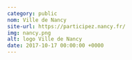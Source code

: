 ```yaml
---
category: public
nom: Ville de Nancy
site-url: https://participez.nancy.fr/
img: nancy.png
alt: logo Ville de Nancy
date: 2017-10-17 00:00:00 +0000
---
```

